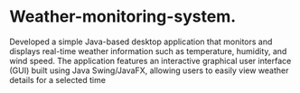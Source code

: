 # Weather-monitoring-system.
Developed a simple Java-based desktop application that monitors and displays real-time weather information such as temperature, humidity, and wind speed. The application features an interactive graphical user interface (GUI) built using Java Swing/JavaFX, allowing users to easily view weather details for a selected time
